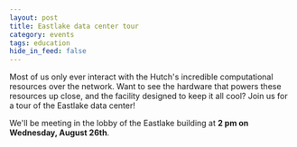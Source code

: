 ```yaml
---
layout: post
title: Eastlake data center tour
category: events
tags: education
hide_in_feed: false
---
```


Most of us only ever interact with the Hutch's incredible computational resources over the network.
Want to see the hardware that powers these resources up close, and the facility designed to keep it all cool?
Join us for a tour of the Eastlake data center!

We'll be meeting in the lobby of the Eastlake building at **2 pm on Wednesday, August 26th**.
